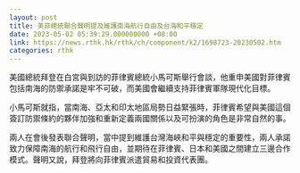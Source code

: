 ```yaml
---
layout: post
title: 美菲總統聯合聲明提及維護南海航行自由及台海和平穩定
date: 2023-05-02 05:39:29.000000000 +08:00
link: https://news.rthk.hk/rthk/ch/component/k2/1698723-20230502.htm
categories: rthk
---
```


美國總統拜登在白宮與到訪的菲律賓總統小馬可斯舉行會談，他重申美國對菲律賓包括南海的防禦承諾是牢不可破，而美國會繼續支持菲律賓軍隊現代化目標。

小馬可斯就指，當南海、亞太和印太地區局勢日益緊張時，菲律賓希望與美國這個簽訂防禦條約的夥伴加強和重新定義兩國關係以及可扮演的角色是非常自然的事。

兩人在會後發表聯合聲明，當中提到維護台灣海峽和平與穩定的重要性，兩人承諾致力保障南海的航行和飛行自由，並期待在菲律賓、日本和美國之間建立三邊合作模式。聲明又說，拜登將向菲律賓派遣貿易和投資代表團。
